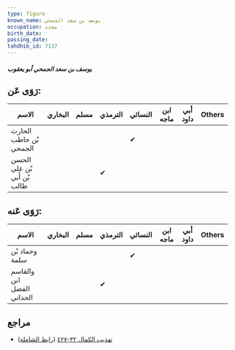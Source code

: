 ```yaml
---
type: figure
known_name: يوسف بن سعد الجمحي
occupation: محدث
birth_date:
passing_date:
tahdhib_id: 7137
---
```

##### يوسف بن سعد الجمحي أبو يعقوب

## رَوَى عَن:
| الاسم                       | البخاري | مسلم | الترمذي | النسائي | ابن ماجه | أبي داود | Others |
| --------------------------- | ------- | ---- | ------- | ------- | -------- | -------- | ------ |
| الحارث بْن حاطب الجمحي      |         |      |         | ✔       |          |          |        |
| الحسن بْن علي بْن أَبي طالب |         |      | ✔       |         |          |          |        |
## رَوَى عَنه:
| الاسم                     | البخاري | مسلم | الترمذي | النسائي | ابن ماجه | أبي داود | Others |
| ------------------------- | ------- | ---- | ------- | ------- | -------- | -------- | ------ |
| وحماد بْن سلمة            |         |      |         | ✔       |          |          |        |
| والقاسم ابن الفضل الحداني |         |      | ✔       |         |          |          |        |
## مراجع
- [تهذيب الكمال ٣٢-٤٢٧](obsidian://open?vault=Tahdhib-al-Kamal&file=Figures/٧١٣٧-يوسف%20بن%20سعد%20الجمحي%20أبو%20يعقوب) ([رابط الشاملة](https://shamela.ws/book/3722/17541))